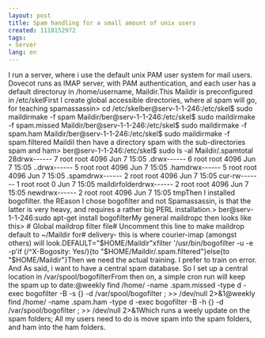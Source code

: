```yaml
---
layout: post
title: Spam handling for a small amount of unix users
created: 1118152972
tags:
- Server
lang: en
---
```

I run a server, where i use the default unix PAM user system for mail users. Dovecot runs as IMAP server, with PAM authentication, and each user has a default directoruy in /home/username, Maildir.This Maildir is preconfigured in /etc/skelFirst I create global accessible directories, where al spam will go, for teaching spamassassin> cd /etc/skelber@serv-1-1-246:/etc/skel$ sudo maildirmake -f spam Maildir/ber@serv-1-1-246:/etc/skel$ sudo maildirmake -f spam.missed Maildir/ber@serv-1-1-246:/etc/skel$ sudo maildirmake -f spam.ham Maildir/ber@serv-1-1-246:/etc/skel$ sudo maildirmake -f spam.filtered MaildiI then have a directory spam with the sub-directories spam and ham> ber@serv-1-1-246:/etc/skel$ sudo ls -al Maildir/.spamtotal 28drwx------  7 root root 4096 Jun  7 15:05 .drwx------  6 root root 4096 Jun  7 15:05 ..drwx------  5 root root 4096 Jun  7 15:05 .hamdrwx------  5 root root 4096 Jun  7 15:05 .spamdrwx------  2 root root 4096 Jun  7 15:05 cur-rw-------  1 root root    0 Jun  7 15:05 maildirfolderdrwx------  2 root root 4096 Jun  7 15:05 newdrwx------  2 root root 4096 Jun  7 15:05 tmpThen I installed bogofilter. the REason I chose bogofilter and not Spamassassin, is that the latter is very heavy, and requires a rather big PERL installation.> ber@serv-1-1-246:sudo apt-get install bogofilterMy general maildropc then  looks like this> # Global maildrop filter file# Uncomment this line to make maildrop default to ~/Maildir for# delivery- this is where courier-imap (amongst others) will look.DEFAULT="$HOME/Maildir"xfilter '/usr/bin/bogofilter -u -e -p'if (/^X-Bogosity: Yes/){to "$HOME/Maildir/.spam.filtered"}else{to "$HOME/Maildir"}Then we need the actual training. I prefer to train on error. And As said, i want to have a central spam database. So I set up a central location in /var/spool/bogofilterFrom then on, a simple cron run will keep the spam up to date:@weekly      find /home/ -name .spam.missed -type d -exec bogofilter -B -s {} -d /var/spool/bogofilter \; >> /dev/null 2>&1@weekly      find /home/ -name .spam.ham -type d -exec bogofilter -B -h {} -d /var/spool/bogofilter \; >> /dev/null 2>&1Which runs a weely update on the spam folders; All my users need to do is move spam into the spam folders, and ham into the ham folders.
